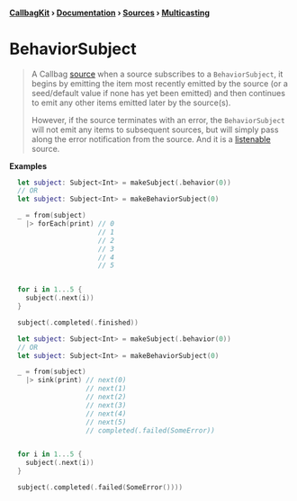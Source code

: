#### [CallbagKit][Callbag] › [Documentation][Documentation] › [Sources][Sources] › [Multicasting][Multicasting]
# BehaviorSubject
> A Callbag [source][Sources] when a source subscribes to a `BehaviorSubject`,
> it begins by emitting the item most recently emitted by the source
> (or a seed/default value if none has yet been emitted) and then continues to
> emit any other items emitted later by the source(s).
>
> However, if the source terminates with an error, the `BehaviorSubject`
> will not emit any items to subsequent sources, but will simply pass along the
> error notification from the source. And it is a [listenable][Sources] source.

**Examples**

```swift
  let subject: Subject<Int> = makeSubject(.behavior(0))
  // OR
  let subject: Subject<Int> = makeBehaviorSubject(0)

  _ = from(subject)
    |> forEach(print) // 0
                      // 1
                      // 2
                      // 3
                      // 4
                      // 5


  for i in 1...5 {
    subject(.next(i))
  }

  subject(.completed(.finished))
```

```swift
  let subject: Subject<Int> = makeSubject(.behavior(0))
  // OR
  let subject: Subject<Int> = makeBehaviorSubject(0)

  _ = from(subject)
    |> sink(print) // next(0)
                   // next(1)
                   // next(2)
                   // next(3)
                   // next(4)
                   // next(5)
                   // completed(.failed(SomeError))


  for i in 1...5 {
    subject(.next(i))
  }

  subject(.completed(.failed(SomeError())))
```

[Callbag]: <../../../README.md> (Callbag)
[Documentation]: <../../README.md> (Documentation)
[Sources]: <../README.md> (Sources)
[Multicasting]: <./README.md> (Multicasting)